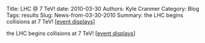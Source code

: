 Title: LHC @ 7 TeV!
date: 2010-03-30
Authors: Kyle Cranmer
Category: Blog
Tags: results
Slug: News-from-03-30-2010
Summary:  the LHC begins collisions at 7 TeV! [<a href="https://twiki.cern.ch/twiki/bin/view/Atlas/EventDisplayPublicResults">event displays</a>]




 the LHC begins collisions at 7 TeV! [<a href="https://twiki.cern.ch/twiki/bin/view/Atlas/EventDisplayPublicResults">event displays</a>]


